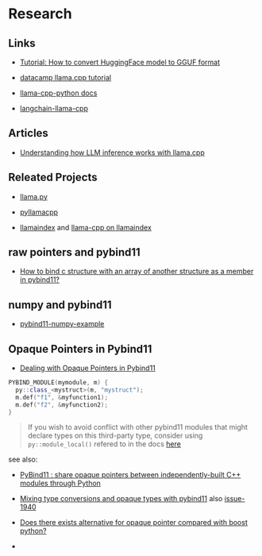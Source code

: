 # Research

## Links

- [Tutorial: How to convert HuggingFace model to GGUF format](https://github.com/ggerganov/llama.cpp/discussions/2948)

- [datacamp llama.cpp tutorial](https://www.datacamp.com/tutorial/llama-cpp-tutorial)

- [llama-cpp-python docs](https://llama-cpp-python.readthedocs.io/en/latest/)

- [langchain-llama-cpp](https://python.langchain.com/v0.2/docs/integrations/llms/llamacpp/)

## Articles

- [Understanding how LLM inference works with llama.cpp](https://www.omrimallis.com/posts/understanding-how-llm-inference-works-with-llama-cpp/)



## Releated Projects

- [llama.py](https://github.com/daskol/llama.py)

- [pyllamacpp](https://github.com/abdeladim-s/pyllamacpp)

- [llamaindex](https://docs.llamaindex.ai) and [llama-cpp on llamaindex](https://docs.llamaindex.ai/en/stable/examples/llm/llama_2_llama_cpp/)


## raw pointers and pybind11

- [How to bind c structure with an array of another structure as a member in pybind11?](https://stackoverflow.com/questions/60950999/how-to-bind-c-structure-with-an-array-of-another-structure-as-a-member-using-py)


## numpy and pybind11

- [pybind11-numpy-example](https://github.com/ssciwr/pybind11-numpy-example)


## Opaque Pointers in Pybind11


- [Dealing with Opaque Pointers in Pybind11](https://stackoverflow.com/questions/50641461/dealing-with-opaque-pointers-in-pybind11)

```cpp
PYBIND_MODULE(mymodule, m) {
  py::class_<mystruct>(m, "mystruct");
  m.def("f1", &myfunction1);
  m.def("f2", &myfunction2);
}
```

> If you wish to avoid conflict with other pybind11 modules that might declare types on this third-party type, consider using `py::module_local()` refered to in the docs [here](https://pybind11.readthedocs.io/en/stable/advanced/classes.html#module-local-class-bindings) 


see also:

- [PyBind11 : share opaque pointers between independently-built C++ modules through Python](https://stackoverflow.com/questions/76272413/pybind11-share-opaque-pointers-between-independently-built-c-modules-through)

- [Mixing type conversions and opaque types with pybind11](https://stackoverflow.com/questions/58169847/mixing-type-conversions-and-opaque-types-with-pybind11) also [issue-1940](https://github.com/pybind/pybind11/issues/1940)

- [Does there exists alternative for opaque pointer compared with boost python?](https://github.com/pybind/pybind11/issues/1778)

-  